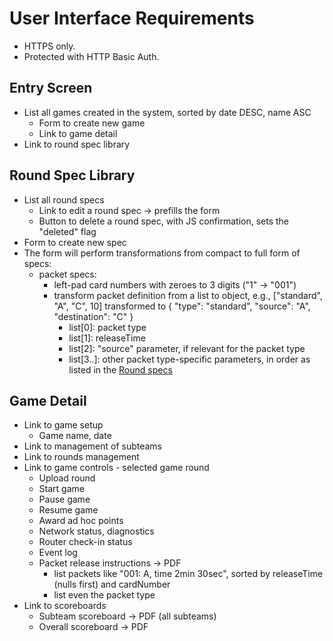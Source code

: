 # User Interface Requirements

* HTTPS only.
* Protected with HTTP Basic Auth.

## Entry Screen
* List all games created in the system, sorted by date DESC, name ASC
    * Form to create new game
    * Link to game detail
* Link to round spec library

## Round Spec Library
* List all round specs
    * Link to edit a round spec -> prefills the form
    * Button to delete a round spec, with JS confirmation, sets the "deleted" flag
* Form to create new spec
* The form will perform transformations from compact to full form of specs:
    * packet specs:
        * left-pad card numbers with zeroes to 3 digits ("1" -> "001")
        * transform packet definition from a list to object, e.g., ["standard", "A", "C", 10] transformed to { "type": "standard", "source": "A", "destination": "C" }
            * list[0]: packet type
            * list[1]: releaseTime
            * list[2]: "source" parameter, if relevant for the packet type
            * list[3..]: other packet type-specific parameters, in order as listed in the [Round specs](https://github.com/InstruktoriBrno/routing-system/blob/master/api.md#round-setup)

## Game Detail
* Link to game setup
    * Game name, date
* Link to management of subteams
* Link to rounds management
* Link to game controls - selected game round
    * Upload round
    * Start game
    * Pause game
    * Resume game
    * Award ad hoc points
    * Network status, diagnostics
    * Router check-in status
    * Event log
    * Packet release instructions -> PDF
        * list packets like "001: A, time 2min 30sec", sorted by releaseTime (nulls first) and cardNumber
        * list even the packet type
* Link to scoreboards
    * Subteam scoreboard -> PDF (all subteams)
    * Overall scoreboard -> PDF
